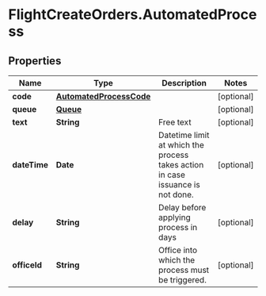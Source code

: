 # FlightCreateOrders.AutomatedProcess

## Properties

Name | Type | Description | Notes
------------ | ------------- | ------------- | -------------
**code** | [**AutomatedProcessCode**](AutomatedProcessCode.md) |  | [optional] 
**queue** | [**Queue**](Queue.md) |  | [optional] 
**text** | **String** | Free text | [optional] 
**dateTime** | **Date** | Datetime limit at which the process takes action in case issuance is not done. | [optional] 
**delay** | **String** | Delay before applying process in days | [optional] 
**officeId** | **String** | Office into which the process must be triggered. | [optional] 


